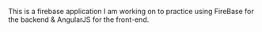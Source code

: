 This is a firebase application I am working on to practice using FireBase for the backend & AngularJS for the front-end.
